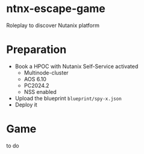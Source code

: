 # ntnx-escape-game
Roleplay to discover Nutanix platform

# Preparation
- Book a HPOC with Nutanix Self-Service activated
    - Multinode-cluster
    - AOS 6.10
    - PC2024.2
    - NSS enabled
- Upload the blueprint `blueprint/spy-x.json`
- Deploy it

# Game
to do

